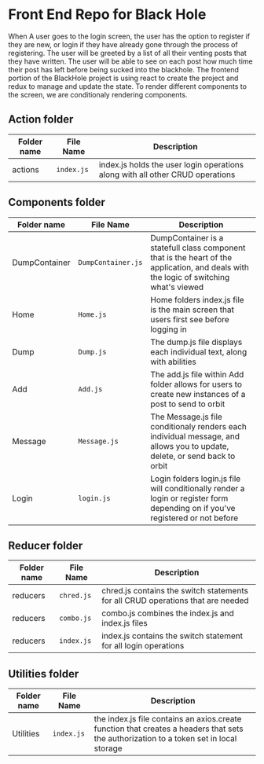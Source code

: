 # Front End Repo for Black Hole


  When A user goes to the login screen, the user has the option to register if they are new, or login if they have already gone through the process of registering. The user will be greeted by a list of all their venting posts that they have written. The user will be able to see on each post how much time their post has left before being sucked into the blackhole. 
  The frontend portion of the BlackHole project is using react to create the project and redux to manage and update the state. To render different components to the screen, we are conditionaly rendering components.


## Action folder

|Folder name|File Name|Description|
|---|---|---|
|actions|`index.js`|index.js holds the user login operations along with all other CRUD operations|


## Components folder

|Folder name|File Name|Description|
|---|---|---|
|DumpContainer|`DumpContainer.js`| DumpContainer is a statefull class component that is the heart of the application, and deals with the logic of switching what's viewed|
|Home|`Home.js`|Home folders index.js file is the main screen that users first see before logging in|
|Dump|`Dump.js`|The dump.js file displays each individual text, along with abilities|
|Add|`Add.js`|The add.js file within Add folder allows for users to create new instances of a post to send to orbit|
|Message|`Message.js`|The Message.js file conditionaly renders each individual message, and allows you to update, delete, or send back to orbit|
|Login|`login.js`|Login folders login.js file will conditionally render a login or register form depending on if you've registered or not before|

## Reducer folder

|Folder name|File Name|Description|
|---|---|---|
|reducers|`chred.js`|chred.js contains the switch statements for all CRUD operations that are needed|
|reducers|`combo.js`|combo.js combines the index.js and index.js files|
|reducers|`index.js`|index.js contains the switch statement for all login operations|

## Utilities folder

|Folder name|File Name|Description|
|---|---|---|
|Utilities|`index.js`|the index.js file contains an axios.create function that creates a headers that sets the authorization to a token set in local storage|

